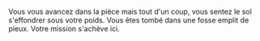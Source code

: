 Vous vous avancez dans la pièce mais tout d'un coup, vous sentez le sol s'effondrer sous votre poids. Vous êtes tombé dans une fosse emplit de pieux. Votre mission s'achève ici.